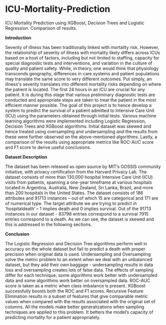 # ICU-Mortality-Prediction
ICU Mortality Prediction using XGBoost, Decision Trees and Logistic Regression. Comparison of results.

**Introduction**

Severity of illness has been traditionally linked with mortality risk. However, the relationship of severity of illness with mortality likely differs across ICUs based on a host of factors, including but not limited to staffing, capacity for special diagnostic tests and interventions, and variation in the culture of quality and patient safety. While, in theory, one would think that physiology transcends geography, differences in care systems and patient populations may translate the same score to very different outcomes. Put simply, an illness's severity translates into different mortality risks depending on where the patient is located. The first 24 hours in an ICU are crucial for any patient. It is during this stage that various preliminary diagnostic tests are conducted and appropriate steps are taken to treat the patient in the most efficient manner possible. The goal of this project is to hence develop a system to predict the survival of a patient admitted to Intensive Care Unit (ICU) using the parameters obtained through initial tests. 
Various machine learning algorithms were implemented including Logistic Regression, Decision Trees and XGBoost algorithms. Initial dataset was skewed and hence treated using oversampling and undersampling and the results from these were further observed on the above-mentioned algorithms. Lastly, a comparison of the results using appropriate metrics like ROC-AUC score and F1 score to derive useful conclusions. 

**Dataset Description**

The dataset has been released as open source by MIT’s GOSSIS community initiative, with privacy certification from the Harvard Privacy Lab. The dataset consists of more than 130,000 hospital Intensive Care Unit (ICU) visits from patients, spanning a one-year timeframe at various hospitals located in Argentina, Australia, New Zealand, Sri Lanka, Brazil, and more than 200 hospitals in the United States. The dataset consists of 186 attributes and 91713 instances – out of which 15 are categorical and 171 are of numerical type. The target attribute we are trying to predict in ‘hospitaldeath’ – 1 implies death and 0 implies survival. Out of the 91713 instances in our dataset - 83798 entries correspond to a survival 7915 entries correspond to a death. As we can see, the dataset is skewed and this is addressed in the following sections. 

**Conclusion**

The Logistic Regression and Decision Tree algorithms perform well in accuracy on the whole dataset but fail to predict a death with proper precision when original data is used. Undersampling and Oversampling solve the metric problem to an extent when we deal with an unbalanced dataset, but they add their own baggage - undersampling results in data loss and oversampling creates lots of false data. The effects of sampling differ for each technique; some algorithms work better with undersampled data and some algorithms work better on oversampled data. ROC-AUC score is taken as a metric when class imbalance is present. XGBoost successfully boosts both the ROC and F1 scores. Recursive Feature Elimination results in a subset of features that give comparable metric values when compared with the results associated with the original set of columns. All the models make better generalizations when sampling techniques are applied to this problem. It betters the model’s capacity of predicting mortality for a patient appropriately. 
